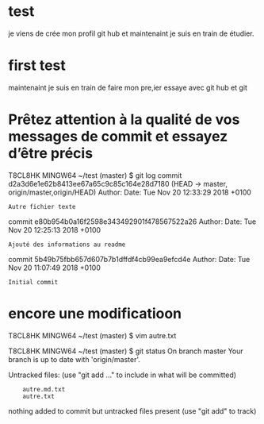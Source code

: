 # test
je viens de crée mon profil git hub et maintenaint je suis en train de étudier.
# first test
maintenaint je suis en train de faire mon pre,ier essaye avec git hub et git


# Prêtez attention à la qualité de vos messages de commit et essayez d’être précis
T8CL8HK MINGW64 ~/test (master)
$ git log
commit d2a3d6e1e62b8413ee67a65c9c85c164e28d7180 (HEAD -> master, origin/master,origin/HEAD)
Author: 
Date:   Tue Nov 20 12:33:29 2018 +0100

    Autre fichier texte

commit e80b954b0a16f2598e343492901f478567522a26
Author: 
Date:   Tue Nov 20 12:25:13 2018 +0100

    Ajouté des informations au readme

commit 5b49b75fbb657d607b7b1dffdf4cb99ea9efcd4e
Author: 
Date:   Tue Nov 20 11:07:49 2018 +0100

    Initial commit


# encore une modificatioon 
T8CL8HK MINGW64 ~/test (master)
$ vim autre.txt

T8CL8HK MINGW64 ~/test (master)
$ git status
On branch master
Your branch is up to date with 'origin/master'.

Untracked files:
  (use "git add <file>..." to include in what will be committed)

        autre.md.txt
        autre.txt

nothing added to commit but untracked files present (use "git add" to track)
